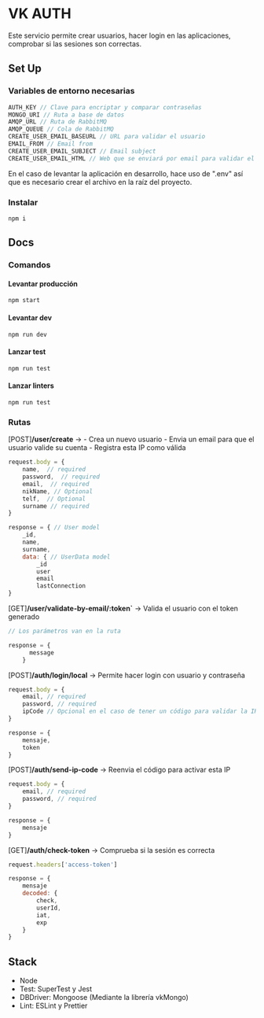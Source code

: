 # VK AUTH
Este servicio permite crear usuarios, hacer login en las aplicaciones, comprobar si las sesiones son correctas.

## Set Up
### Variables de entorno necesarias
```js
AUTH_KEY // Clave para encriptar y comparar contraseñas
MONGO_URI // Ruta a base de datos
AMQP_URL // Ruta de RabbitMQ
AMQP_QUEUE // Cola de RabbitMQ
CREATE_USER_EMAIL_BASEURL // URL para validar el usuario
EMAIL_FROM // Email from
CREATE_USER_EMAIL_SUBJECT // Email subject
CREATE_USER_EMAIL_HTML // Web que se enviará por email para validar el usuario
```
En el caso de levantar la aplicación en desarrollo, hace uso de ".env" así que es necesario crear el archivo en la raíz del proyecto.

### Instalar  
`npm i`

## Docs

### Comandos

#### Levantar producción
`npm start`

#### Levantar dev
`npm run dev`

#### Lanzar test
`npm run test`

#### Lanzar linters
`npm run test`

### Rutas   
[POST]**/user/create** -> 
    - Crea un nuevo usuario
    - Envia un email para que el usuario valide su cuenta
    - Registra esta IP como válida
```js
request.body = {
    name,  // required
    password,  // required
    email,  // required
    nikName, // Optional  
    telf,  // Optional
    surname // required
}
```
```js
response = { // User model
    _id,
    name,
    surname,
    data: { // UserData model
        _id
        user
        email
        lastConnection
}
```
[GET]**/user/validate-by-email/:token`** -> Valida el usuario con el token generado
```js
// Los parámetros van en la ruta
```

```js
response = {
      message
    }
```

[POST]**/auth/login/local** -> Permite hacer login con usuario y contraseña
```js
request.body = {
    email, // required
    password, // required
    ipCode // Opcional en el caso de tener un código para validar la IP
}
```

```js
response = {
    mensaje,
    token
}
```

[POST]**/auth/send-ip-code** -> Reenvia el código para activar esta IP
```js
request.body = {
    email, // required
    password, // required
}
```

```js
response = {
    mensaje
}
```

[GET]**/auth/check-token** -> Comprueba si la sesión es correcta
```js
request.headers['access-token']
```

```js
response = {
    mensaje
    decoded: {
        check,
        userId,
        iat,
        exp
    }
}
```
## Stack
- Node
- Test: SuperTest y Jest
- DBDriver: Mongoose (Mediante la librería vkMongo)
- Lint: ESLint y Prettier
